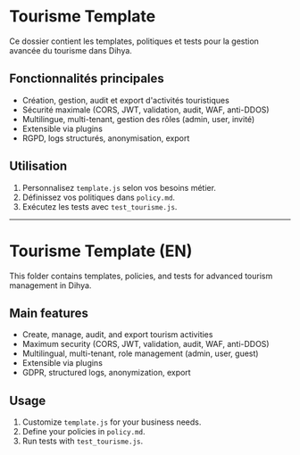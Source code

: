 # Tourisme Template

Ce dossier contient les templates, politiques et tests pour la gestion avancée du tourisme dans Dihya.

## Fonctionnalités principales
- Création, gestion, audit et export d'activités touristiques
- Sécurité maximale (CORS, JWT, validation, audit, WAF, anti-DDOS)
- Multilingue, multi-tenant, gestion des rôles (admin, user, invité)
- Extensible via plugins
- RGPD, logs structurés, anonymisation, export

## Utilisation
1. Personnalisez `template.js` selon vos besoins métier.
2. Définissez vos politiques dans `policy.md`.
3. Exécutez les tests avec `test_tourisme.js`.

---

# Tourisme Template (EN)

This folder contains templates, policies, and tests for advanced tourism management in Dihya.

## Main features
- Create, manage, audit, and export tourism activities
- Maximum security (CORS, JWT, validation, audit, WAF, anti-DDOS)
- Multilingual, multi-tenant, role management (admin, user, guest)
- Extensible via plugins
- GDPR, structured logs, anonymization, export

## Usage
1. Customize `template.js` for your business needs.
2. Define your policies in `policy.md`.
3. Run tests with `test_tourisme.js`.
